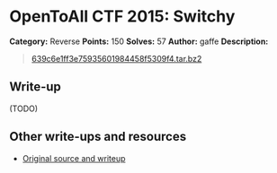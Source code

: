 # OpenToAll CTF 2015: Switchy

**Category:** Reverse
**Points:** 150
**Solves:** 57
**Author:** gaffe
**Description:** 

> [639c6e1ff3e75935601984458f5309f4.tar.bz2](639c6e1ff3e75935601984458f5309f4.tar.bz2)

## Write-up

(TODO)

## Other write-ups and resources

* [Original source and writeup](https://github.com/gaffe23/gaffe-ota2/tree/master/switchy)
